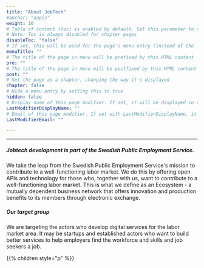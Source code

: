 ```yaml
---
title: "About JobTech"
#anchor: "aapis"
weight: 10
# Table of content (toc) is enabled by default. Set this parameter to true to disable it.
# Note: Toc is always disabled for chapter pages
disableToc: "false"
# If set, this will be used for the page's menu entry (instead of the `title` attribute)
menuTitle: ""
# The title of the page in menu will be prefixed by this HTML content
pre: ""
# The title of the page in menu will be postfixed by this HTML content
post: ""
# Set the page as a chapter, changing the way it's displayed
chapter: false
# Hide a menu entry by setting this to true
hidden: false
# Display name of this page modifier. If set, it will be displayed in the footer.
LastModifierDisplayName: ""
# Email of this page modifier. If set with LastModifierDisplayName, it will be displayed in the footer
LastModifierEmail: ""

---
```


<hr>

##### Jobtech development is part of the Swedish Public Employment Service. #####

We take the leap from the Swedish Public Employment Service's mission to contribute to a well-functioning labor market. We do this by offering open APIs and technology for those who, together with us, want to contribute to a well-functioning labor market.
This is what we define as an Ecosystem - a mutually dependent business network that offers innovation and production benefits to its members through electronic exchange.
##### Our target group #####
We are targeting the actors who develop digital services for the labor market area. It may be startups and established actors who want to build better services to help employers find the workforce and skills and job seekers a job.

{{% children style="p" %}}